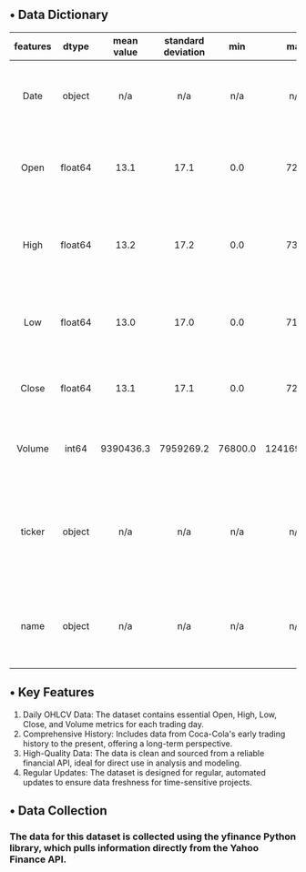 ## • Data Dictionary
| features | dtype | mean value | standard deviation | min | max | description |
| :-: | :-: | :-: | :-: | :-: | :-: | :-: |
| Date | object | n/a | n/a | n/a | n/a | The date of the trading session in YYYY-MM-DD format. |
| Open | float64 | 13.1 | 17.1 | 0.0 | 72.3 | The stock price in USD at the start of the trading session. |
| High | float64 | 13.2 | 17.2 | 0.0 | 73.3 | The highest price reached during the trading day in USD. |
| Low | float64 | 13.0 | 17.0 | 0.0 | 71.9 | The lowest price recorded during the trading day in USD. |
| Close | float64 | 13.1 | 17.1 | 0.0 | 72.8 | The final stock price at market close in USD. |
| Volume | int64 | 9390436.3 | 7959269.2 | 76800.0 | 124169000.0 | The total number of shares traded on that day. |
| ticker | object | n/a | n/a | n/a | n/a | The standard ticker symbol for The Coca-Cola Company on the NYSE: 'KO'. |
| name | object | n/a | n/a | n/a | n/a | The full name of the company: 'The Coca-Cola Company'. |

## • Key Features
1. Daily OHLCV Data: The dataset contains essential Open, High, Low, Close, and Volume metrics for each trading day. 
2. Comprehensive History: Includes data from Coca-Cola's early trading history to the present, offering a long-term perspective. 
3. High-Quality Data: The data is clean and sourced from a reliable financial API, ideal for direct use in analysis and modeling. 
4. Regular Updates: The dataset is designed for regular, automated updates to ensure data freshness for time-sensitive projects.

## • Data Collection
### The data for this dataset is collected using the yfinance Python library, which pulls information directly from the Yahoo Finance API.
